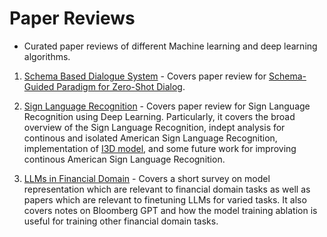 # Paper Reviews

* Curated paper reviews of different Machine learning and deep learning algorithms.

1) [Schema Based Dialogue System](./Schema%20Based%20Dialgoue%20System) - Covers paper review for [Schema-Guided Paradigm for Zero-Shot Dialog](https://arxiv.org/abs/2106.07056).

2) [Sign Language Recognition](./Sign%20Language%20Recognition) - Covers paper review for Sign Language Recognition using Deep Learning. Particularly, it covers the broad overview of the Sign Language Recognition, indept analysis for continous and isolated American Sign Language Recognition, implementation of [I3D model](https://openaccess.thecvf.com/content_WACV_2020/html/Li_Word-level_Deep_Sign_Language_Recognition_from_Video_A_New_Large-scale_WACV_2020_paper.html), and some future work for improving continous American Sign Language Recognition.

3) [LLMs in Financial Domain](./LLMs%20in%20Financial%20Domain) - Covers a short survey on model representation which are relevant to financial domain tasks as well as papers which are relevant to finetuning LLMs for varied tasks. It also covers notes on Bloomberg GPT and how the model training ablation is useful for training other financial domain tasks.